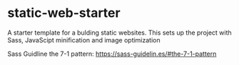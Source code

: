 # static-web-starter

A starter template for a bulding static websites. This sets up the project with Sass, JavaScipt minification and image optimization

Sass Guidline the 7-1 pattern: https://sass-guidelin.es/#the-7-1-pattern
